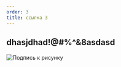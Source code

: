 ```yaml
---
order: 3
title: ссылка 3
---
```


## dhasjdhad!@#$%^&\*()\_!@#$%^&8asdasd

#### 

<image src="./_index-2.png" title="Подпись к рисунку" crop="15.4589,9.89583,84.5411,90.1042" objects="annotation,56.8571,17.6241,,bottom-right&square,61.8393,45.3637,34.2857,34.6821,аннотация,top-left"/>

<openapi src="./ssy-2.yaml" flag="true"/>

<icon code="bank-svgrepo-com"/><icon code="bank-svgrepo-com"/><icon code="address-svgrepo-com"/><icon code="address-svgrepo-com"/><icon code="bank-svgrepo-com"/>